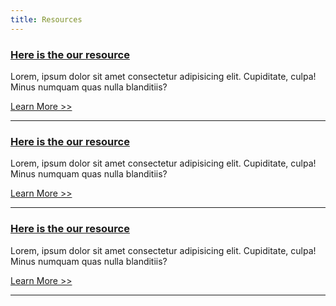 ```yaml
---
title: Resources
---
```


### [Here is the our resource](http://localhost:55933/fun-tuff/blog-3/)

Lorem, ipsum dolor sit amet consectetur adipisicing elit. Cupiditate, culpa! Minus numquam quas nulla blanditiis?

[Learn More >>](http://localhost:55933/fun-tuff/blog-3/)

***



### [Here is the our resource](http://localhost:55933/fun-tuff/blog-3/)

Lorem, ipsum dolor sit amet consectetur adipisicing elit. Cupiditate, culpa! Minus numquam quas nulla blanditiis?

[Learn More >>](http://localhost:55933/fun-tuff/blog-3/)

***



### [Here is the our resource](http://localhost:55933/fun-tuff/blog-3/)

Lorem, ipsum dolor sit amet consectetur adipisicing elit. Cupiditate, culpa! Minus numquam quas nulla blanditiis?

[Learn More >>](http://localhost:55933/fun-tuff/blog-3/)

***

